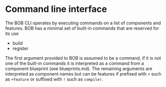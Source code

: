 # Command line interface

The BOB CLI operates by executing commands on a list of components and features.
BOB has a minimal set of built-in commands that are reserved for its use
- build
- register


The first argument provided to BOB is assumed to be a command, if it is not one of the built-in commands it is interpreted as a command from a component blueprint (see blueprints.md).
The remaining arguments are interpreted as component names but can be features if prefixed with `+` such as `+feature` or suffixed with `!` such as `compile!`.
